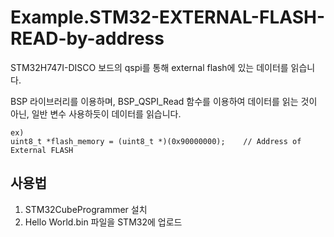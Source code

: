 # Example.STM32-EXTERNAL-FLASH-READ-by-address
STM32H747I-DISCO 보드의 qspi를 통해 external flash에 있는 데이터를 읽습니다. 

BSP 라이브러리를 이용하며, BSP_QSPI_Read 함수를 이용하여 데이터를 읽는 것이 아닌, 일반 변수 사용하듯이 데이터를 읽습니다.
```
ex)
uint8_t *flash_memory = (uint8_t *)(0x90000000);	// Address of External FLASH
```

## 사용법
1. STM32CubeProgrammer 설치
2. Hello World.bin 파일을 STM32에 업로드
